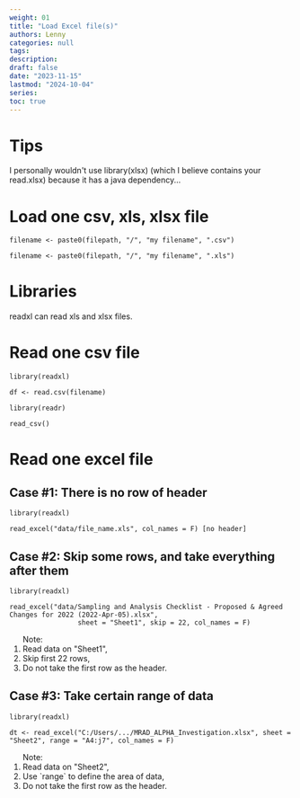 ```yaml
---
weight: 01
title: "Load Excel file(s)"
authors: Lenny
categories: null
tags: 
description: 
draft: false
date: "2023-11-15"
lastmod: "2024-10-04"
series:
toc: true
---
```



<!--more-->


# Tips

I personally wouldn't use library(xlsx) (which I believe contains your read.xlsx) because it has a java dependency...


# Load one csv, xls, xlsx file

```
filename <- paste0(filepath, "/", "my filename", ".csv")

filename <- paste0(filepath, "/", "my filename", ".xls")

```


# Libraries

readxl can read xls and xlsx files.



# Read one csv file

```
library(readxl)

df <- read.csv(filename)
```

```
library(readr)

read_csv()
```


# Read one excel file

## Case #1: There is no row of header

```
library(readxl)
 
read_excel("data/file_name.xls", col_names = F) [no header]
```

## Case #2: Skip some rows, and take everything after them

```
library(readxl)
 
read_excel("data/Sampling and Analysis Checklist - Proposed & Agreed Changes for 2022 (2022-Apr-05).xlsx", 
                 sheet = "Sheet1", skip = 22, col_names = F)
```

<ol>Note:
<li>Read data on "Sheet1",</li>
<li>Skip first 22 rows,</li>
<li>Do not take the first row as the header.</li>
</ol>

## Case #3: Take certain range of data

```
library(readxl)
 
dt <- read_excel("C:/Users/.../MRAD_ALPHA_Investigation.xlsx", sheet = "Sheet2", range = "A4:j7", col_names = F)
```

<ol>Note:
<li>Read data on "Sheet2",</li>
<li>Use `range` to define the area of data,</li>
<li>Do not take the first row as the header.</li>
</ol>


